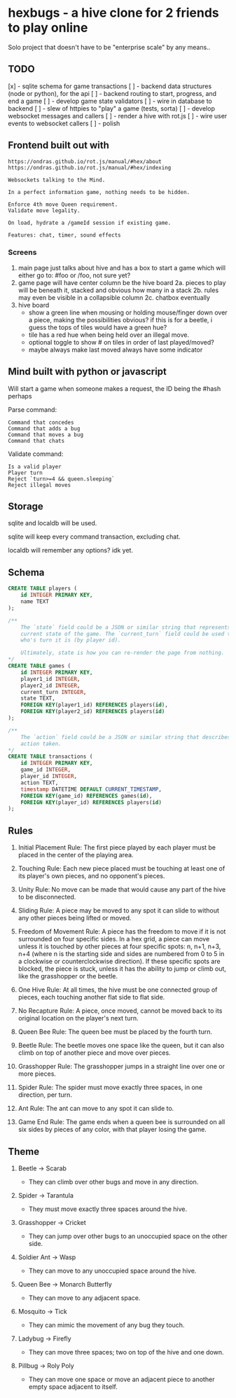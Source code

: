 # hexbugs - a hive clone for 2 friends to play online

Solo project that doesn't have to be "enterprise scale" by any means..

## TODO
[x] - sqlite schema for game transactions
[ ] - backend data structures (node or python), for the api
[ ] - backend routing to start, progress, and end a game
[ ] - develop game state validators
[ ] - wire in database to backend
[ ] - slew of httpies to "play" a game (tests, sorta)
[ ] - develop websocket messages and callers
[ ] - render a hive with rot.js
[ ] - wire user events to websocket callers
[ ] - polish

## Frontend built out with

    https://ondras.github.io/rot.js/manual/#hex/about
    https://ondras.github.io/rot.js/manual/#hex/indexing

    Websockets talking to the Mind.

    In a perfect information game, nothing needs to be hidden.

    Enforce 4th move Queen requirement.
    Validate move legality.

    On load, hydrate a /gameId session if existing game.

    Features: chat, timer, sound effects

### Screens

1. main page just talks about hive and has a box to start a game which will either go to:
    #foo or /foo, not sure yet?
2. game page will have center column be the hive board
    2a. pieces to play will be beneath it, stacked and obvious how many in a stack
    2b. rules may even be visible in a collapsible column
    2c. chatbox eventually
3. hive board
    * show a green  line when mousing or holding mouse/finger down over
      a piece, making the possibilities obvious? if this is for a beetle,
      i guess the tops of tiles would have a green hue?
    * tile has a red hue when being held over an illegal move.
    * optional toggle to show # on tiles in order of last played/moved?
    * maybe always make last moved always have some indicator

## Mind built with python or javascript

Will start a game when someone makes a request, the ID being the #hash perhaps

Parse command:

    Command that concedes
    Command that adds a bug
    Command that moves a bug
    Command that chats

Validate command:

    Is a valid player
    Player turn
    Reject `turn>=4 && queen.sleeping`
    Reject illegal moves

## Storage

sqlite and localdb will be used.

sqlite will keep every command transaction, excluding chat.

localdb will remember any options? idk yet.


## Schema
```sql
CREATE TABLE players (
    id INTEGER PRIMARY KEY,
    name TEXT
);

/**
    The `state` field could be a JSON or similar string that represents the
    current state of the game. The `current_turn` field could be used to track
    who's turn it is (by player id).

    Ultimately, state is how you can re-render the page from nothing.
*/
CREATE TABLE games (
    id INTEGER PRIMARY KEY,
    player1_id INTEGER,
    player2_id INTEGER,
    current_turn INTEGER,
    state TEXT,
    FOREIGN KEY(player1_id) REFERENCES players(id),
    FOREIGN KEY(player2_id) REFERENCES players(id)
);

/**
    The `action` field could be a JSON or similar string that describes the
    action taken.
*/
CREATE TABLE transactions (
    id INTEGER PRIMARY KEY,
    game_id INTEGER,
    player_id INTEGER,
    action TEXT,
    timestamp DATETIME DEFAULT CURRENT_TIMESTAMP,
    FOREIGN KEY(game_id) REFERENCES games(id),
    FOREIGN KEY(player_id) REFERENCES players(id)
);
```

## Rules
1. Initial Placement Rule: The first piece played by each player must be placed
   in the center of the playing area.

2. Touching Rule: Each new piece placed must be touching at least one of its
   player's own pieces, and no opponent's pieces.

3. Unity Rule: No move can be made that would cause any part of the hive to be
   disconnected.

4. Sliding Rule: A piece may be moved to any spot it can slide to without any
   other pieces being lifted or moved.

5. Freedom of Movement Rule: A piece has the freedom to move if it is not
   surrounded on four specific sides. In a hex grid, a piece can move unless it
   is touched by other pieces at four specific spots: n, n+1, n+3, n+4 (where
   n is the starting side and sides are numbered from 0 to 5 in a clockwise or
   counterclockwise direction). If these specific spots are blocked, the piece
   is stuck, unless it has the ability to jump or climb out, like the
   grasshopper or the beetle.

6. One Hive Rule: At all times, the hive must be one connected group of pieces,
   each touching another flat side to flat side.

7. No Recapture Rule: A piece, once moved, cannot be moved back to its original
   location on the player's next turn.

8. Queen Bee Rule: The queen bee must be placed by the fourth turn.

9. Beetle Rule: The beetle moves one space like the queen, but it can also
   climb on top of another piece and move over pieces.

10. Grasshopper Rule: The grasshopper jumps in a straight line over one or more
    pieces.

11. Spider Rule: The spider must move exactly three spaces, in one direction, per turn.

12. Ant Rule: The ant can move to any spot it can slide to.

13. Game End Rule: The game ends when a queen bee is surrounded on all six
    sides by pieces of any color, with that player losing the game.


## Theme

1. Beetle -> Scarab
    - They can climb over other bugs and move in any direction.

2. Spider -> Tarantula
    - They must move exactly three spaces around the hive.

3. Grasshopper -> Cricket
    - They can jump over other bugs to an unoccupied space on the other side.

4. Soldier Ant -> Wasp
    - They can move to any unoccupied space around the hive.

5. Queen Bee -> Monarch Butterfly
    - They can move to any adjacent space.

6. Mosquito -> Tick
    - They can mimic the movement of any bug they touch.

7. Ladybug -> Firefly
    - They can move three spaces; two on top of the hive and one down.

8. Pillbug -> Roly Poly
    - They can move one space or move an adjacent piece to another empty space adjacent to itself.
